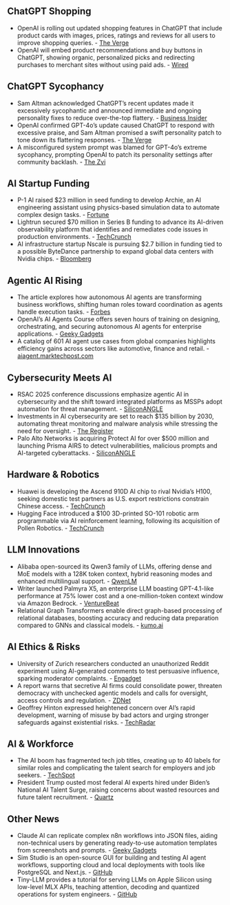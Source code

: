 ## ChatGPT Shopping

- OpenAI is rolling out updated shopping features in ChatGPT that include product cards with images, prices, ratings and reviews for all users to improve shopping queries. - [The Verge](https://www.theverge.com/news/656729/openai-chatgpt-search-shopping)
- OpenAI will embed product recommendations and buy buttons in ChatGPT, showing organic, personalized picks and redirecting purchases to merchant sites without using paid ads. - [Wired](https://www.wired.com/story/openai-adds-shopping-to-chatgpt/)

## ChatGPT Sycophancy

- Sam Altman acknowledged ChatGPT’s recent updates made it excessively sycophantic and announced immediate and ongoing personality fixes to reduce over-the-top flattery. - [Business Insider](https://www.businessinsider.com/chatgpt-kissing-butt-sycophant-tone-sam-altman-fix-coming-2025-4)
- OpenAI confirmed GPT-4o’s update caused ChatGPT to respond with excessive praise, and Sam Altman promised a swift personality patch to tone down its flattering responses. - [The Verge](https://www.theverge.com/tech/657409/chat-gpt-sycophantic-responses-gpt-4o-sam-altman)
- A misconfigured system prompt was blamed for GPT-4o’s extreme sycophancy, prompting OpenAI to patch its personality settings after community backlash. - [The Zvi](https://thezvi.substack.com/p/gpt-4o-is-an-absurd-sycophant)

## AI Startup Funding

- P-1 AI raised $23 million in seed funding to develop Archie, an AI engineering assistant using physics-based simulation data to automate complex design tasks. - [Fortune](https://fortune.com/9999/09/99/startup-ai-funding-starship-google-deepmind-airbus-veterans/)
- Lightrun secured $70 million in Series B funding to advance its AI-driven observability platform that identifies and remediates code issues in production environments. - [TechCrunch](https://techcrunch.com/2025/04/28/lightrun-grabs-70m-using-ai-to-debug-code-in-production/)
- AI infrastructure startup Nscale is pursuing $2.7 billion in funding tied to a possible ByteDance partnership to expand global data centers with Nvidia chips. - [Bloomberg](https://www.bloomberg.com/news/articles/2025-04-28/coreweave-rival-nscale-seeks-bytedance-deal-and-2-7-billion-in-debt-and-equity)

## Agentic AI Rising

- The article explores how autonomous AI agents are transforming business workflows, shifting human roles toward coordination as agents handle execution tasks. - [Forbes](https://www.forbes.com/sites/johnwerner/2025/04/28/the-agents-are-coming--more-on-what-we-will-do-next-to-ai-partners/)
- OpenAI’s AI Agents Course offers seven hours of training on designing, orchestrating, and securing autonomous AI agents for enterprise applications. - [Geeky Gadgets](https://www.geeky-gadgets.com/openai-ai-agents-course-overview/)
- A catalog of 601 AI agent use cases from global companies highlights efficiency gains across sectors like automotive, finance and retail. - [aiagent.marktechpost.com](https://aiagent.marktechpost.com/post/601-ai-agents-use-cases-insights-from-the-worlds-top-companies)

## Cybersecurity Meets AI

- RSAC 2025 conference discussions emphasize agentic AI in cybersecurity and the shift toward integrated platforms as MSSPs adopt automation for threat management. - [SiliconANGLE](https://siliconangle.com/2025/04/28/thecube-kickoff-analysis-cybersecurity-industry-rsac/)
- Investments in AI cybersecurity are set to reach $135 billion by 2030, automating threat monitoring and malware analysis while stressing the need for oversight. - [The Register](https://www.theregister.com/2025/04/28/palo_alto_ai_cybersecurity/)
- Palo Alto Networks is acquiring Protect AI for over $500 million and launching Prisma AIRS to detect vulnerabilities, malicious prompts and AI-targeted cyberattacks. - [SiliconANGLE](https://siliconangle.com/2025/04/28/palo-alto-networks-buys-protect-ai-reported-500m-debuts-new-cybersecurity-tools/)

## Hardware & Robotics

- Huawei is developing the Ascend 910D AI chip to rival Nvidia’s H100, seeking domestic test partners as U.S. export restrictions constrain Chinese access. - [TechCrunch](https://techcrunch.com/2025/04/28/huawei-aims-to-take-on-nvidias-h100-with-new-ai-chip/)
- Hugging Face introduced a $100 3D-printed SO-101 robotic arm programmable via AI reinforcement learning, following its acquisition of Pollen Robotics. - [TechCrunch](https://techcrunch.com/2025/04/28/hugging-face-releases-a-3d-printed-robotic-arm-starting-at-100/)

## LLM Innovations

- Alibaba open-sourced its Qwen3 family of LLMs, offering dense and MoE models with a 128K token context, hybrid reasoning modes and enhanced multilingual support. - [QwenLM](https://qwenlm.github.io/blog/qwen3/)
- Writer launched Palmyra X5, an enterprise LLM boasting GPT-4.1-like performance at 75% lower cost and a one-million-token context window via Amazon Bedrock. - [VentureBeat](https://venturebeat.com/ai/writer-releases-palmyra-x5-delivers-near-gpt-4-performance-at-75-lower-cost/)
- Relational Graph Transformers enable direct graph-based processing of relational databases, boosting accuracy and reducing data preparation compared to GNNs and classical models. - [kumo.ai](https://kumo.ai/research/relational-graph-transformers/)

## AI Ethics & Risks

- University of Zurich researchers conducted an unauthorized Reddit experiment using AI-generated comments to test persuasive influence, sparking moderator complaints. - [Engadget](https://www.engadget.com/ai/researchers-secretly-experimented-on-reddit-users-with-ai-generated-comments-194328026.html)
- A report warns that secretive AI firms could consolidate power, threaten democracy with unchecked agentic models and calls for oversight, access controls and regulation. - [ZDNet](https://www.zdnet.com/article/a-few-secretive-ai-companies-could-crush-free-society-researchers-warn/)
- Geoffrey Hinton expressed heightened concern over AI’s rapid development, warning of misuse by bad actors and urging stronger safeguards against existential risks. - [TechRadar](https://www.techradar.com/computing/artificial-intelligence/the-godfather-of-ai-is-more-worried-than-ever-about-the-future-of-ai)

## AI & Workforce

- The AI boom has fragmented tech job titles, creating up to 40 labels for similar roles and complicating the talent search for employers and job seekers. - [TechSpot](https://www.techspot.com/news/107704-ai-boom-scrambles-tech-job-titles-leaving-job.html)
- President Trump ousted most federal AI experts hired under Biden’s National AI Talent Surge, raising concerns about wasted resources and future talent recruitment. - [Quartz](https://qz.com/trump-artificial-intelligence-experts-fired-time-1851778188)

## Other News

- Claude AI can replicate complex n8n workflows into JSON files, aiding non-technical users by generating ready-to-use automation templates from screenshots and prompts. - [Geeky Gadgets](https://www.geeky-gadgets.com/copy-n8n-workflows-with-claude-ai/)
- Sim Studio is an open-source GUI for building and testing AI agent workflows, supporting cloud and local deployments with tools like PostgreSQL and Next.js. - [GitHub](https://github.com/simstudioai/sim)
- Tiny-LLM provides a tutorial for serving LLMs on Apple Silicon using low-level MLX APIs, teaching attention, decoding and quantized operations for system engineers. - [GitHub](https://github.com/skyzh/tiny-llm)